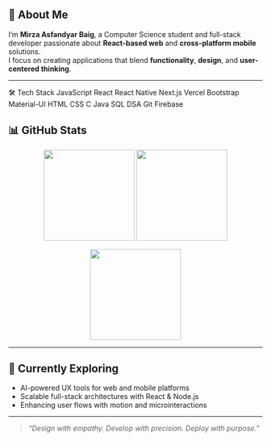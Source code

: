 ## 🚀 About Me

I’m **Mirza Asfandyar Baig**, a Computer Science student and full-stack developer passionate about **React-based web** and **cross-platform mobile** solutions.  
I focus on creating applications that blend **functionality**, **design**, and **user-centered thinking**.

---

🛠️ Tech Stack
JavaScript React React Native Next.js Vercel Bootstrap Material-UI HTML CSS C Java SQL DSA Git Firebase

## 📊 GitHub Stats

<p align="center">
  <img src="https://github-readme-stats.vercel.app/api?username=Vortex127&show_icons=true&theme=tokyonight&hide_border=true" height="180em" />
  <img src="https://github-readme-stats.vercel.app/api/top-langs/?username=Vortex127&layout=compact&theme=tokyonight&hide_border=true" height="180em" />
</p>

<p align="center">
  <img src="https://github-readme-streak-stats.herokuapp.com/?user=Vortex127&theme=tokyonight&hide_border=true" height="180em" />
</p>

---

## 🌱 Currently Exploring

- AI-powered UX tools for web and mobile platforms  
- Scalable full-stack architectures with React & Node.js  
- Enhancing user flows with motion and microinteractions  

---


> _“Design with empathy. Develop with precision. Deploy with purpose.”_
